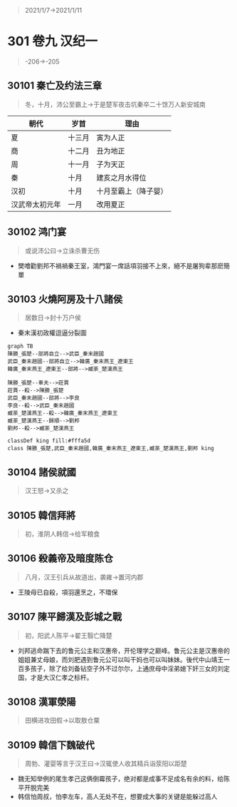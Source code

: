 > 2021/1/7->2021/1/11

# 301 卷九 汉纪一

> -206->-205

## 30101 秦亡及约法三章
> 冬，十月，沛公至霸上->于是楚军夜击坑秦卒二十馀万人新安城南

朝代|岁首|理由
--|--|--
夏|十三月|寅为人正
商|十二月|丑为地正
周|十一月|子为天正
秦|十月|建亥之月水得位
汉初|十月|十月至霸上（降子婴）
汉武帝太初元年|一月|改用夏正

## 30102 鸿门宴
> 或说沛公曰->立诛杀曹无伤

- 樊噲勸劉邦不禍禍秦王室，鴻門宴一席話項羽接不上來，絕不是屠狗辈那麽簡單

## 30103 火燒阿房及十八諸侯
> 居数日->封十万户侯

- 秦末漢初政權逗逼分裂圖
```mermaid
graph TB
陳勝_張楚--部將自立-->武臣_秦末趙國
武臣_秦末趙國--部將自立-->韓廣_秦末燕王_遼東王
韓廣_秦末燕王_遼東王--部將-->臧荼_楚漢燕王

陳勝_張楚--車夫-->莊賈
莊賈--殺-->陳勝_張楚
武臣_秦末趙國--部將-->李良
李良--殺-->武臣_秦末趙國
臧荼_楚漢燕王--殺-->韓廣_秦末燕王_遼東王
臧荼_楚漢燕王--歸順-->劉邦
劉邦--殺-->臧荼_楚漢燕王

classDef king fill:#fffa5d
class 陳勝_張楚,武臣_秦末趙國,韓廣_秦末燕王_遼東王,臧荼_楚漢燕王,劉邦 king

```

## 30104 諸侯就國
> 汉王怒->又杀之

## 30105 韓信拜將
> 初，淮阴人韩信->给军粮食

## 30106 殺義帝及暗度陈仓
> 八月，汉王引兵从故道出，袭雍->置河内郡

- 王陵母已自殺，項羽還烹之，不環保

## 30107 陳平歸漢及彭城之戰
> 初，阳武人陈平->翟王翳亡降楚

- 刘邦逃命踹下去的鲁元公主和汉惠帝，开伦理学之巅峰。鲁元公主是汉惠帝的姐姐兼丈母娘，而刘肥遇到鲁元公可以叫干妈也可以叫妹妹。後代中山靖王一百多孩子，除了给刘备钻空子外不过尔尔，上通庶母中淫弟媳下奸三女的刘定国，才是大汉仁孝之标杆。

## 30108 漢軍滎陽
> 田横进攻田假->以取敖仓粟

## 30109 韓信下魏破代
> 周勃、灌婴等言于汉王曰->汉辄使人收其精兵诣荥阳以距楚

- 魏无知举例的尾生孝己这俩倒霉孩子，绝对都是成事不足成名有余的料，给陈平开脱完美
- 韩信怕周叔，怕李左车，高人无处不在，想要成大事的关键是能躲过高人